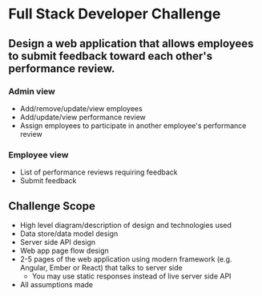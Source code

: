 # Full Stack Developer Challenge

## Design a web application that allows employees to submit feedback toward each other's performance review.

### Admin view
* Add/remove/update/view employees
* Add/update/view performance review
* Assign employees to participate in another employee's performance review

### Employee view
* List of performance reviews requiring feedback
* Submit feedback

## Challenge Scope
* High level diagram/description of design and technologies used
* Data store/data model design
* Server side API design
* Web app page flow design
* 2-5 pages of the web application using modern framework (e.g. Angular, Ember or React) that talks to server side
  * You may use static responses instead of live server side API
* All assumptions made
